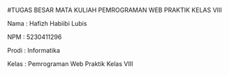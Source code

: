 #TUGAS BESAR MATA KULIAH PEMROGRAMAN WEB PRAKTIK KELAS VIII

Nama    : Hafizh Habiibi Lubis

NPM     : 5230411296

Prodi   : Informatika

Kelas : Pemrograman Web Praktik Kelas VIII
